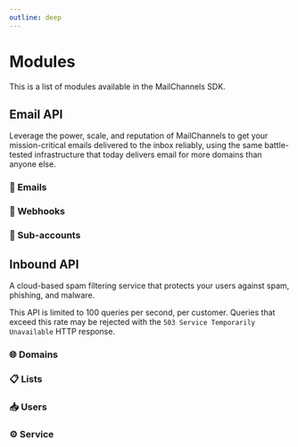 ```yaml
---
outline: deep
---
```


<script setup>
import { VPButton } from 'vitepress/theme-without-fonts'
</script>

# Modules

This is a list of modules available in the MailChannels SDK.

## Email API <Badge type="warning" text="version 0.7.0" />

Leverage the power, scale, and reputation of MailChannels to get your mission-critical emails delivered to the inbox reliably, using the same battle-tested infrastructure that today delivers email for more domains than anyone else.

### 📧 Emails

<!-- @include: modules/emails.md#description -->

<VPButton href="/modules/emails" text="Read documentation" theme="alt" style="text-decoration:none" />

### 📢 Webhooks

<!-- @include: modules/webhooks.md#description -->

<VPButton href="/modules/webhooks" text="Read documentation" theme="alt" style="text-decoration:none" />

### 🪪 Sub-accounts

<!-- @include: modules/sub-accounts.md#description -->

<VPButton href="/modules/sub-accounts" text="Read documentation" theme="alt" style="text-decoration:none" />

## Inbound API <Badge type="warning" text="version 1.1.0" />

A cloud-based spam filtering service that protects your users against spam, phishing, and malware.

This API is limited to 100 queries per second, per customer. Queries that exceed this rate may be rejected with the `503 Service Temporarily Unavailable` HTTP response.

### 🌐 Domains

<!-- @include: modules/domains.md#description -->

<VPButton href="/modules/domains" text="Read documentation" theme="alt" style="text-decoration:none" />

### 📋 Lists

<!-- @include: modules/lists.md#description -->

<VPButton href="/modules/lists" text="Read documentation" theme="alt" style="text-decoration:none" />

### 📥 Users

<!-- @include: modules/users.md#description -->

<VPButton href="/modules/users" text="Read documentation" theme="alt" style="text-decoration:none" />

### ⚙️ Service 

<!-- @include: modules/service.md#description -->

<VPButton href="/modules/service" text="Read documentation" theme="alt" style="text-decoration:none" />
